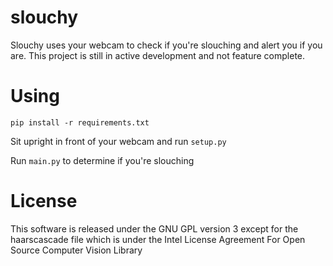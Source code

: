 # slouchy
Slouchy uses your webcam to check if you're slouching and alert you if you are. This project is still in active development and not feature complete.

# Using
`pip install -r requirements.txt`

Sit upright in front of your webcam and run `setup.py`

Run `main.py` to determine if you're slouching

# License
This software is released under the GNU GPL version 3 except for the haarscascade file which is under the Intel License Agreement For Open Source Computer Vision Library
